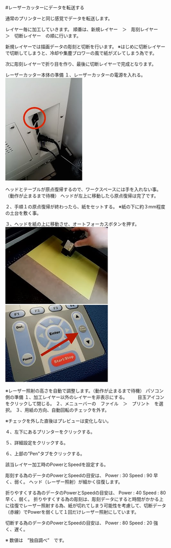 #レーザーカッターにデータを転送する

通常のプリンターと同じ感覚でデータを転送します。

レイヤー毎に加工していきます。
順番は、新規レイヤー　＞　彫刻レイヤー　＞　切断レイヤー　の順に行います。

新規レイヤーでは描画データの彫刻と切断を行います。
※はじめに切断レイヤーで切断してしまうと、冷却や集塵ブロワーの風で紙がズレてしまう為です。

次に彫刻レイヤーで折り目を作り、最後に切断レイヤーで完成となります。


レーザーカッター本体の準備
１、レーザーカッターの電源を入れる。
<br>
![](LC-2-48-01.jpg)

ヘッドとテーブルが原点復帰するので、ワークスペースには手を入れない事。（動作が止まるまで待機）
ヘッドが左上に移動したら原点復帰は完了です。

２、手順１の原点復帰が終わったら、紙をセットする。
※紙の下に約３mm程度の土台を敷く事。

３、ヘッドを紙の上に移動させ、オートフォーカスボタンを押す。
<br>
![](LC-2-48-02.jpg)
<br>
![](LC-2-48-03.jpg)

※レーザー照射の高さを自動で調整します。（動作が止まるまで待機）
パソコン側の準備
１、加工レイヤー以外のレイヤーを非表示にする。
　　目玉アイコンをクリックして閉じる。
２、メニューバーの　ファイル　＞　プリント　を選択。
３、用紙の方向、自動回転のチェックを外す。

※チェックを外した直後はプレビューは変化しない。

４、左下にあるプリンターをクリックする。


５、詳細設定をクリックする。


６、上部の”Pen"タブをクリックする。



該当レイヤー加工時のPowerとSpeedを設定する。

彫刻する為のデータのPowerとSpeedの目安は、
Power : 30
Speed : 90
早く、弱く。
ヘッド（レーザー照射）が細かく往復します。

折りやすくする為のデータのPowerとSpeedの目安は、
Power : 40 
Speed : 80
早く、弱く。
折りやすくする為の彫刻は、彫刻データにすると時間がかかる上に往復でレーザー照射する為、紙が切れてしまう可能性を考慮して、切断データ（赤線）でPowerを弱くして１回だけレーザー照射にしています。

切断する為のデータのPowerとSpeedの目安は、
Power : 80
Speed : 20
強く、遅く。

※ 数値は　”独自調べ”　です。